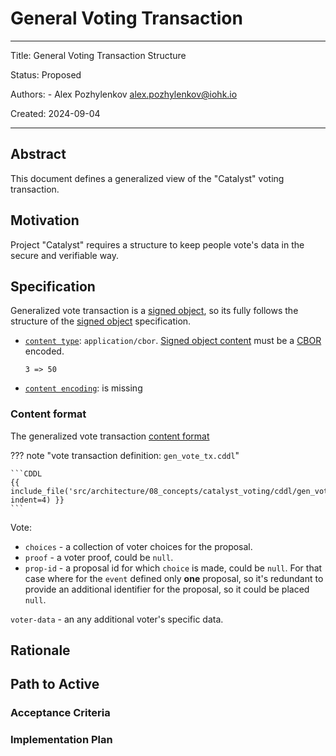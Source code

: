 # General Voting Transaction

---

Title: General Voting Transaction Structure

Status: Proposed

Authors:
    - Alex Pozhylenkov <alex.pozhylenkov@iohk.io>

Created: 2024-09-04

---

## Abstract

This document defines a generalized view of the "Catalyst" voting transaction.

## Motivation

Project "Catalyst" requires a structure to keep people vote's data in the secure and verifiable way.

## Specification

Generalized vote transaction is a [signed object],
so its fully follows the structure of the [signed object] specification.

* [`content type`](./../signed_object/index.md#content-type): `application/cbor`.
  [Signed object content](./../signed_object/index.md#signed-object-content) must be a [CBOR] encoded.
  ```CDDL
  3 => 50
  ```
* [`content encoding`](./../signed_object/index.md#content-encoding-optional): is missing

### Content format

The generalized vote transaction [content format](./../signed_object/index.md#signed-object-content)

<!-- markdownlint-disable max-one-sentence-per-line code-block-style -->
??? note "vote transaction definition: `gen_vote_tx.cddl`"

    ```CDDL
    {{ include_file('src/architecture/08_concepts/catalyst_voting/cddl/gen_vote_tx.cddl', indent=4) }}
    ```
<!-- markdownlint-enable max-one-sentence-per-line code-block-style -->

Vote:

* `choices` - a collection of voter choices for the proposal.
* `proof` - a voter proof, could be `null`.
* `prop-id` - a proposal id for which `choice` is made, could be `null`.
  For that case where for the `event` defined only **one** proposal,
  so it's redundant to provide an additional identifier for the proposal,
  so it could be placed `null`.

`voter-data` - an any additional voter's specific data.

## Rationale

## Path to Active

### Acceptance Criteria
<!-- Describes what are the acceptance criteria whereby a proposal becomes 'Active' -->

### Implementation Plan
<!-- A plan to meet those criteria or `N/A` if an implementation plan is not applicable. -->

<!-- OPTIONAL SECTIONS: see CIP-0001 > Document > Structure table -->

[signed object]: ./../signed_object/index.md
[BLAKE2b-256]: https://www.blake2.net/blake2.pdf
[COSE]: https://datatracker.ietf.org/doc/rfc9052/
[CBOR]: https://datatracker.ietf.org/doc/rfc8949/
